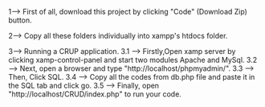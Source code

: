 1--> First of all, download this project by clicking "Code" (Download Zip) button.

2--> Copy all these folders individually into xampp's htdocs folder.

3--> Running a CRUP application.
3.1 --> Firstly,Open xamp server by clicking xamp-control-panel and start two modules Apache and MySql. 
3.2 --> Next, open a browser and type "http://localhost/phpmyadmin/".
3.3 --> Then, Click SQL. 
3.4 --> Copy all the codes from db.php file and paste it in the SQL tab and click go. 
3.5 --> Finally, open "http://localhost/CRUD/index.php" to run your code.
